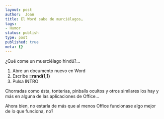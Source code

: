 ```yaml
---
layout: post
author:  Joan
title: El Word sabe de murciélagos…
tags:
- Humor
status: publish
type: post
published: true
meta: {}
---
```

¿Qué come un muerciélago hindú?&#8230;

1. Abre un documento nuevo en Word
2. Escribe <strong>=rand(1,1)</strong>
3. Pulsa INTRO

Chorradas como ésta, tonterías, pinballs ocultos y otros similares los hay y más en alguna de las aplicaciones de Office&#8230;

Ahora bien, no estaría de más que al menos Office funcionase algo mejor de lo que funciona, no?
